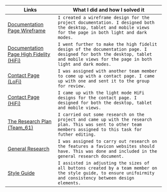 | Links                           | What I did and how I solved it                                                                                              |
| ------------------------------ | -------------------------------------------------------------------------------------------------------- |
|  <a href="https://www.figma.com/file/o4y5GIMFBSftDRnjNsLyuA/Documentation-page" target="_blank">Documentation Page Wireframe </a>    | `I created a wireframe design for the project documentation. I designed both the desktop, tablet and mobile views for the page in both light and dark modes.` 
|  <a href="https://www.figma.com/file/o4y5GIMFBSftDRnjNsLyuA/Documentation-page?node-id=0%3A1" target="_blank">Documentation Page High Fidelity (HiFi) </a>    | `I went further to make the high fidelit design of the documentation page. I designed for both the desktop, tablet and mobile views for the page in both light and dark modes.` 
|  <a href="https://www.figma.com/file/o4y5GIMFBSftDRnjNsLyuA/Documentation-page" target="_blank">Contact Page (LoFi) </a>    | `I was assigned with another team member to come up with a contact page. I came up with one and sent it to the group for review.` 
|  <a href="https://www.figma.com/file/o4y5GIMFBSftDRnjNsLyuA/Documentation-page" target="_blank">Contact Page (HiFi) </a>    | `I came up with the light mode HiFi designs for the contact page. I designed for both the desktop, tablet and mobile views.`
|  <a href="https://docs.google.com/document/d/1iPOrgBsVoZLxWLDlNoKJTO68XdPQKQkox_z0x3UbDsI/edit?usp=sharing" target="_blank">The Research Plan (Team_61) </a>    | `I carried out some research on the project and came up with the research plan. This was sent to other team members assigned to this task for futher editing. `
|  <a href="https://docs.google.com/document/d/1J7jvr_cC2xHMY3fqC1iIx4ISejJeYngvs3YTUyIvJDg/edit?usp=sharing" target="_blank">General Research </a>    | `I was assigned to carry out research on the features a favicon websites should have. This was done and included in the general research document.`
|  <a href="https://www.figma.com/file/m7bJFJCSTaLcm7APr3gs9W/Style-Guides?node-id=0%3A1" target="_blank">Style Guide </a>    | `I assisted in adjusting the sizes of all buttons created by a team member on the style guide, to ensure unifoirmity and consistency between design elements.`

